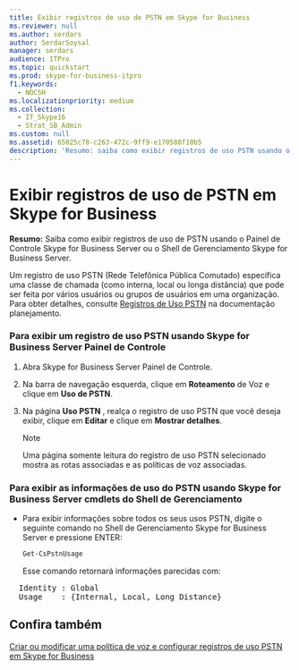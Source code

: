 ```yaml
---
title: Exibir registros de uso de PSTN em Skype for Business
ms.reviewer: null
ms.author: serdars
author: SerdarSoysal
manager: serdars
audience: ITPro
ms.topic: quickstart
ms.prod: skype-for-business-itpro
f1.keywords:
  - NOCSH
ms.localizationpriority: medium
ms.collection:
  - IT_Skype16
  - Strat_SB_Admin
ms.custom: null
ms.assetid: 65025c78-c263-472c-9ff9-e170588f10b5
description: 'Resumo: saiba como exibir registros de uso PSTN usando o Painel de Controle Skype for Business Server ou o Shell de Gerenciamento Skype for Business Server.'
---
```


# <a name="view-pstn-usage-records-in-skype-for-business"></a>Exibir registros de uso de PSTN em Skype for Business

**Resumo:** Saiba como exibir registros de uso de PSTN usando o Painel de Controle Skype for Business Server ou o Shell de Gerenciamento Skype for Business Server.

Um registro de uso PSTN (Rede Telefônica Pública Comutado) especifica uma classe de chamada (como interna, local ou longa distância) que pode ser feita por vários usuários ou grupos de usuários em uma organização. Para obter detalhes, consulte [Registros de Uso PSTN](/previous-versions/office/lync-server-2013/lync-server-2013-pstn-usage-records) na documentação planejamento.

### <a name="to-view-a-pstn-usage-record-by-using-skype-for-business-server-control-panel"></a>Para exibir um registro de uso PSTN usando Skype for Business Server Painel de Controle

1. Abra Skype for Business Server Painel de Controle.

2. Na barra de navegação esquerda, clique em **Roteamento** de Voz e clique em **Uso de PSTN**.

3. Na página **Uso PSTN** , realça o registro de uso PSTN que você deseja exibir, clique em **Editar** e clique em **Mostrar detalhes**.

    > [!NOTE]
    > Uma página somente leitura do registro de uso PSTN selecionado mostra as rotas associadas e as políticas de voz associadas.

### <a name="to-view-pstn-usage-information-by-using-skype-for-business-server-management-shell-cmdlets"></a>Para exibir as informações de uso do PSTN usando Skype for Business Server cmdlets do Shell de Gerenciamento

- Para exibir informações sobre todos os seus usos PSTN, digite o seguinte comando no Shell de Gerenciamento Skype for Business Server e pressione ENTER:

  ```powershell
  Get-CsPstnUsage
  ```

    Esse comando retornará informações parecidas com:

<pre>
  Identity : Global
  Usage    : {Internal, Local, Long Distance}
</pre>

## <a name="see-also"></a>Confira também

[Criar ou modificar uma política de voz e configurar registros de uso PSTN em Skype for Business](voice-policy-and-pstn-usage-records.md)